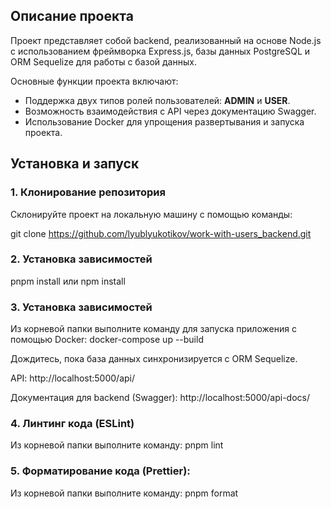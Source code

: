 ## Описание проекта

Проект представляет собой backend, реализованный на основе Node.js с использованием фреймворка Express.js, базы данных PostgreSQL и ORM Sequelize для работы с базой данных.

Основные функции проекта включают:

- Поддержка двух типов ролей пользователей: **ADMIN** и **USER**.
- Возможность взаимодействия с API через документацию Swagger.
- Использование Docker для упрощения развертывания и запуска проекта.

## Установка и запуск

### 1. Клонирование репозитория

Склонируйте проект на локальную машину с помощью команды:


git clone <https://github.com/lyublyukotikov/work-with-users_backend.git>

### 2.  Установка зависимостей
pnpm install или npm install

### 3.  Установка зависимостей
Из корневой папки выполните команду для запуска приложения с помощью Docker: 
docker-compose up --build

Дождитесь, пока база данных синхронизируется с ORM Sequelize.


API: http://localhost:5000/api/

Документация для backend (Swagger): http://localhost:5000/api-docs/

### 4. Линтинг кода (ESLint)
Из корневой папки выполните команду: pnpm lint

### 5. Форматирование кода (Prettier):
Из корневой папки выполните команду: pnpm format
